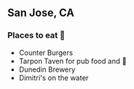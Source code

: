 ## San Jose, CA

### Places to eat :hamburger:
- Counter Burgers
- Tarpon Taven for pub food and :beer:
- Dunedin Brewery
- Dimitri's on the water